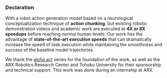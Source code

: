 ### Declaration

With a robot action generation model based on a neurological conceptualization technique of **action chunking**, but existing robotic demonstration videos and academic work are executed at **4X or 8X speedups** before reaching normal human levels. Our work has the advantage of **state-of-the-art execution speeds** that can dramatically increase the speed of task execution while maintaining the smoothness and success of the baseline model trajectories.

We thank the [aloha act](https://github.com/tonyzhaozh/act) series for the foundation of the work, as well as the ARX Robotics Research Center and Tohoku University for their sponsorship and technical support. This work was done during an internship at ARX.

